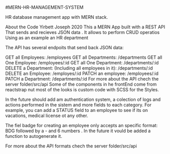 #MERN-HR-MANAGEMENT-SYSTEM

HR database management app with MERN stack.

About the Code
Yirbett Joseph 2020
This a MERN App built with a REST API That sends and recieves JSON data . It allows to perform CRUD operatios Using as an example an HR department

The API has several endpoits that send back JSON data:

GET all Employees: /employees
GET all Departments: /departments
GET all One Employee: /employees/:id
GET all One Department: /departments/:id
DELETE a Department: (Including all employees in it): /departments/:id
DELETE an Employee: /employes/:id
PATCH an employee: /employees/:id
PATCH a Department: /departments/:id
For more about the API chech the server folder/src/api
Some of the components in he frontEnd come from reactstrap nut most of the looks is custom code with SCSS for the Styles.

In the future should add am authentication system, a colection of logs and actions performed in the sistem and more fields to each category. For example, you can add a STATUS field to an employee to see if its on vacations, medical license ot any other.

The fiel badge for creating an employee only accepts an specific format: BDG followed by a - and 6 numbers . In the future it vould be added a function to autogenerate it.

For more about the API formats chech the server folder/src/api
